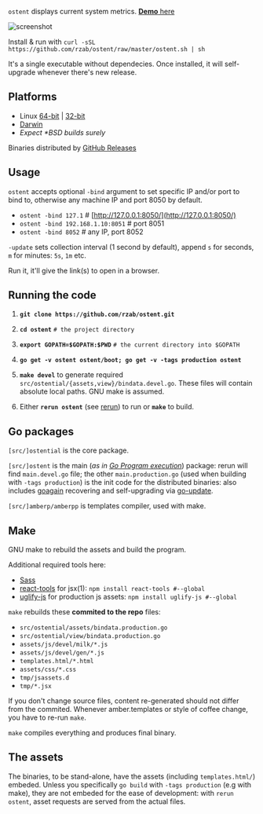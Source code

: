 `ostent` displays current system metrics. [**Demo** here](http://demo.ostrost.com/)

![screenshot](https://ostrost.com/ostent/screenshot.png)

Install & run with `curl -sSL https://github.com/rzab/ostent/raw/master/ostent.sh | sh`

It's a single executable without dependecies. Once installed,
it will self-upgrade whenever there's new release.

Platforms
---------

   - Linux [64-bit](https://github.com/rzab/ostent/releases/download/v0.1.8/Linux.x86_64) | [32-bit](https://github.com/rzab/ostent/releases/download/v0.1.8/Linux.i686)
   - [Darwin](https://github.com/rzab/ostent/releases/download/v0.1.8/Darwin.x86_64)
   - _Expect \*BSD builds surely_

Binaries distributed by [GitHub Releases](https://github.com/rzab/ostent/releases)

Usage
-----

`ostent` accepts optional `-bind` argument to set specific IP and/or port to bind to, otherwise any machine IP and port 8050 by default.

   - `ostent -bind 127.1` # [http://127.0.0.1:8050/](http://127.0.0.1:8050/)
   - `ostent -bind 192.168.1.10:8051` # port 8051
   - `ostent -bind 8052` # any IP, port 8052

`-update` sets collection interval (1 second by default), append `s` for seconds, `m` for minutes: `5s`, `1m` etc.

Run it, it'll give the link(s) to open in a browser.

Running the code
----------------

1. **`git clone https://github.com/rzab/ostent.git`**

2. **`cd ostent`** `# the project directory`

3. **`export GOPATH=$GOPATH:$PWD`** `# the current directory into $GOPATH`

4. **`go get -v ostent ostent/boot; go get -v -tags production ostent`**

5. **`make devel`** to generate required `src/ostential/{assets,view}/bindata.devel.go`. These files will contain absolute local paths.
   GNU make is assumed.

6. Either **`rerun ostent`** (see [rerun](https://github.com/skelterjohn/rerun)) to run or **`make`** to build.

Go packages
-----------

`[src/]ostential` is the core package.

`[src/]ostent` is the main (_as in [Go Program execution](http://golang.org/ref/spec#Program_execution)_) package:
rerun will find `main.devel.go` file; the other `main.production.go` (used when building with `-tags production`)
is the init code for the distributed binaries: also includes
[goagain](https://github.com/rcrowley/goagain) recovering and self-upgrading via [go-update](https://github.com/inconshreveable/go-update).

`[src/]amberp/amberpp` is templates compiler, used with make.

Make
----

GNU make to rebuild the assets and build the program.

Additional required tools here:
- [Sass](http://sass-lang.com/install)
- [react-tools](https://www.npmjs.org/package/react-tools) for jsx(1): `npm install react-tools #--global`
- [uglify-js](https://www.npmjs.org/package/uglify-js) for production js assets:  `npm install uglify-js #--global`

`make` rebuilds these **commited to the repo** files:
- `src/ostential/assets/bindata.production.go`
- `src/ostential/view/bindata.production.go`
- `assets/js/devel/milk/*.js`
- `assets/js/devel/gen/*.js`
- `templates.html/*.html`
- `assets/css/*.css`
- `tmp/jsassets.d`
- `tmp/*.jsx`

If you don't change source files, content re-generated should not differ from the commited.
Whenever amber.templates or style of coffee change, you have to re-run `make`.

`make` compiles everything and produces final binary.

The assets
----------

The binaries, to be stand-alone, have the assets (including `templates.html/`) embeded.
Unless you specifically `go build` with `-tags production` (e.g with make),
they are not embeded for the ease of development:
with `rerun ostent`, asset requests are served from the actual files.
